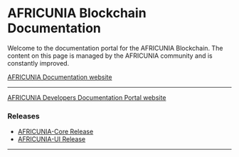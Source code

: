 # AFRICUNIA Blockchain Documentation

Welcome to the documentation portal for the AFRICUNIA Blockchain. The content on this page is managed by the AFRICUNIA community and is constantly improved.

[AFRICUNIA Documentation website](http://how.AFRICUNIA.works/en/master/)

---

[AFRICUNIA Developers Documentation Portal website](http://dev.AFRICUNIA.works/en/master/)

### Releases

- [AFRICUNIA-Core Release](https://github.com/AFRICUNIA/AFRICUNIA-core/releases)
- [AFRICUNIA-UI Release](https://github.com/AFRICUNIA/AFRICUNIA-ui/releases)

---
